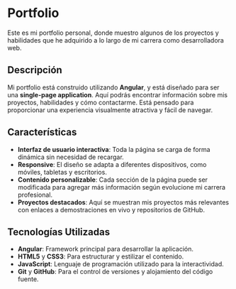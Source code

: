 # Portfolio

Este es mi portfolio personal, donde muestro algunos de los proyectos y habilidades que he adquirido a lo largo de mi carrera como desarrolladora web.

## Descripción

Mi portfolio está construido utilizando **Angular**, y está diseñado para ser una **single-page application**. Aquí podrás encontrar información sobre mis proyectos, habilidades y cómo contactarme. Está pensado para proporcionar una experiencia visualmente atractiva y fácil de navegar.

## Características

- **Interfaz de usuario interactiva**: Toda la página se carga de forma dinámica sin necesidad de recargar.
- **Responsive**: El diseño se adapta a diferentes dispositivos, como móviles, tabletas y escritorios.
- **Contenido personalizable**: Cada sección de la página puede ser modificada para agregar más información según evolucione mi carrera profesional.
- **Proyectos destacados**: Aquí se muestran mis proyectos más relevantes con enlaces a demostraciones en vivo y repositorios de GitHub.

## Tecnologías Utilizadas

- **Angular**: Framework principal para desarrollar la aplicación.
- **HTML5** y **CSS3**: Para estructurar y estilizar el contenido.
- **JavaScript**: Lenguaje de programación utilizado para la interactividad.
- **Git** y **GitHub**: Para el control de versiones y alojamiento del código fuente.
